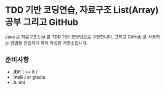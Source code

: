 # TDD 기반 코딩연습, 자료구조 List(Array) 공부 그리고 GitHub
Java 로 자료구조 List 를 TDD 기반 코딩법으로 구현합니다. 그리고 GitHub 를 사용하는 방법을 연습하기 위해 작성한 저장소입니다.

## 준비사항
 * JDK ( >= 8 )
 * IntelliJ or gradle
 * Junit4
 